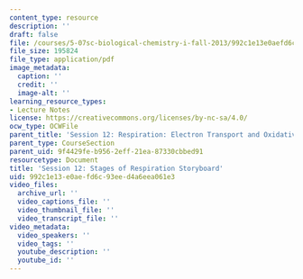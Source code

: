 ```yaml
---
content_type: resource
description: ''
draft: false
file: /courses/5-07sc-biological-chemistry-i-fall-2013/992c1e13e0aefd6c93eed4a6eea061e3_sb_session12.pdf
file_size: 195824
file_type: application/pdf
image_metadata:
  caption: ''
  credit: ''
  image-alt: ''
learning_resource_types:
- Lecture Notes
license: https://creativecommons.org/licenses/by-nc-sa/4.0/
ocw_type: OCWFile
parent_title: 'Session 12: Respiration: Electron Transport and Oxidative Phosphorylation'
parent_type: CourseSection
parent_uid: 9f4429fe-b956-2eff-21ea-87330cbbed91
resourcetype: Document
title: 'Session 12: Stages of Respiration Storyboard'
uid: 992c1e13-e0ae-fd6c-93ee-d4a6eea061e3
video_files:
  archive_url: ''
  video_captions_file: ''
  video_thumbnail_file: ''
  video_transcript_file: ''
video_metadata:
  video_speakers: ''
  video_tags: ''
  youtube_description: ''
  youtube_id: ''
---
```

